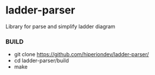 # ladder-parser
Library for parse and simplify ladder diagram

### BUILD
- git clone https://github.com/hiperiondev/ladder-parser/
- cd ladder-parser/build
- make

